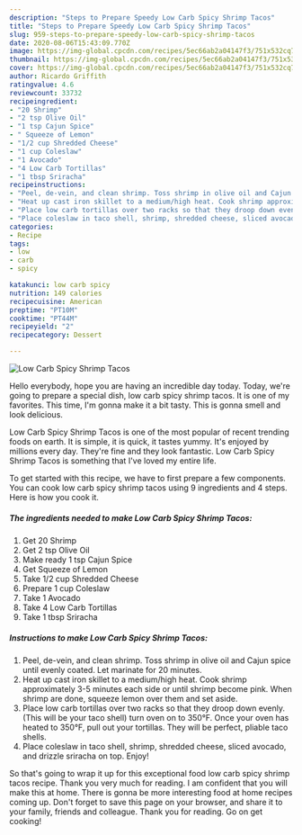 ```yaml
---
description: "Steps to Prepare Speedy Low Carb Spicy Shrimp Tacos"
title: "Steps to Prepare Speedy Low Carb Spicy Shrimp Tacos"
slug: 959-steps-to-prepare-speedy-low-carb-spicy-shrimp-tacos
date: 2020-08-06T15:43:09.770Z
image: https://img-global.cpcdn.com/recipes/5ec66ab2a04147f3/751x532cq70/low-carb-spicy-shrimp-tacos-recipe-main-photo.jpg
thumbnail: https://img-global.cpcdn.com/recipes/5ec66ab2a04147f3/751x532cq70/low-carb-spicy-shrimp-tacos-recipe-main-photo.jpg
cover: https://img-global.cpcdn.com/recipes/5ec66ab2a04147f3/751x532cq70/low-carb-spicy-shrimp-tacos-recipe-main-photo.jpg
author: Ricardo Griffith
ratingvalue: 4.6
reviewcount: 33732
recipeingredient:
- "20 Shrimp"
- "2 tsp Olive Oil"
- "1 tsp Cajun Spice"
- " Squeeze of Lemon"
- "1/2 cup Shredded Cheese"
- "1 cup Coleslaw"
- "1 Avocado"
- "4 Low Carb Tortillas"
- "1 tbsp Sriracha"
recipeinstructions:
- "Peel, de-vein, and clean shrimp. Toss shrimp in olive oil and Cajun spice until evenly coated. Let marinate for 20 minutes."
- "Heat up cast iron skillet to a medium/high heat. Cook shrimp approximately 3-5 minutes each side or until shrimp become pink. When shrimp are done, squeeze lemon over them and set aside."
- "Place low carb tortillas over two racks so that they droop down evenly. (This will be your taco shell) turn oven on to 350°F. Once your oven has heated to 350°F, pull out your tortillas. They will be perfect, pliable taco shells."
- "Place coleslaw in taco shell, shrimp, shredded cheese, sliced avocado, and drizzle sriracha on top. Enjoy!"
categories:
- Recipe
tags:
- low
- carb
- spicy

katakunci: low carb spicy 
nutrition: 149 calories
recipecuisine: American
preptime: "PT10M"
cooktime: "PT44M"
recipeyield: "2"
recipecategory: Dessert

---
```



![Low Carb Spicy Shrimp Tacos](https://img-global.cpcdn.com/recipes/5ec66ab2a04147f3/751x532cq70/low-carb-spicy-shrimp-tacos-recipe-main-photo.jpg)

Hello everybody, hope you are having an incredible day today. Today, we're going to prepare a special dish, low carb spicy shrimp tacos. It is one of my favorites. This time, I'm gonna make it a bit tasty. This is gonna smell and look delicious.

Low Carb Spicy Shrimp Tacos is one of the most popular of recent trending foods on earth. It is simple, it is quick, it tastes yummy. It's enjoyed by millions every day. They're fine and they look fantastic. Low Carb Spicy Shrimp Tacos is something that I've loved my entire life.




To get started with this recipe, we have to first prepare a few components. You can cook low carb spicy shrimp tacos using 9 ingredients and 4 steps. Here is how you cook it.

<!--inarticleads1-->

##### The ingredients needed to make Low Carb Spicy Shrimp Tacos:

1. Get 20 Shrimp
1. Get 2 tsp Olive Oil
1. Make ready 1 tsp Cajun Spice
1. Get  Squeeze of Lemon
1. Take 1/2 cup Shredded Cheese
1. Prepare 1 cup Coleslaw
1. Take 1 Avocado
1. Take 4 Low Carb Tortillas
1. Take 1 tbsp Sriracha




<!--inarticleads2-->

##### Instructions to make Low Carb Spicy Shrimp Tacos:

1. Peel, de-vein, and clean shrimp. Toss shrimp in olive oil and Cajun spice until evenly coated. Let marinate for 20 minutes.
1. Heat up cast iron skillet to a medium/high heat. Cook shrimp approximately 3-5 minutes each side or until shrimp become pink. When shrimp are done, squeeze lemon over them and set aside.
1. Place low carb tortillas over two racks so that they droop down evenly. (This will be your taco shell) turn oven on to 350°F. Once your oven has heated to 350°F, pull out your tortillas. They will be perfect, pliable taco shells.
1. Place coleslaw in taco shell, shrimp, shredded cheese, sliced avocado, and drizzle sriracha on top. Enjoy!




So that's going to wrap it up for this exceptional food low carb spicy shrimp tacos recipe. Thank you very much for reading. I am confident that you will make this at home. There is gonna be more interesting food at home recipes coming up. Don't forget to save this page on your browser, and share it to your family, friends and colleague. Thank you for reading. Go on get cooking!
